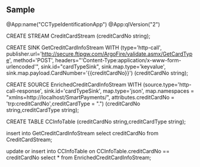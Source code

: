## Sample

@App:name("CCTypeIdentificationApp")
@App:qlVersion("2")

CREATE STREAM CreditCardStream (creditCardNo string);

CREATE SINK GetCreditCardInfoStream WITH (type='http-call', publisher.url='http://secure.ftipgw.com/ArgoFire/validate.asmx/GetCardType', method='POST', headers="'Content-Type:application/x-www-form-urlencoded'", sink.id="cardTypeSink", sink.map.type='keyvalue', sink.map.payload.CardNumber='{{creditCardNo}}') (creditCardNo string);

CREATE SOURCE EnrichedCreditCardInfoStream WITH (source.type='http-call-response', sink.id='cardTypeSink', map.type='json', map.namespaces = "xmlns=http://localhost/SmartPayments/", attributes.creditCardNo = 'trp:creditCardNo',creditCardType = ".") (creditCardNo string,creditCardType string);

CREATE TABLE CCInfoTable (creditCardNo string,creditCardType string);

insert into GetCreditCardInfoStream
select creditCardNo
from CreditCardStream;

update or insert into CCInfoTable 
    on CCInfoTable.creditCardNo == creditCardNo
select *
from EnrichedCreditCardInfoStream;
